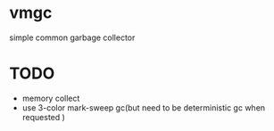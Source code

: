 vmgc
======

simple common garbage collector

# TODO

* memory collect
* use 3-color mark-sweep gc(but need to be deterministic gc when requested )